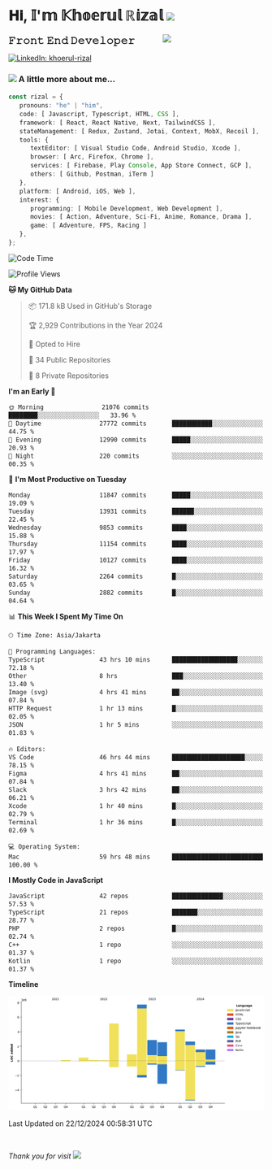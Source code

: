 <h1> 𝐇𝐢, 𝕀'𝕞 𝕂𝕙𝕠𝕖𝕣𝕦𝕝 ℝ𝕚𝕫𝕒𝕝 <img src="https://media.giphy.com/media/mGcNjsfWAjY5AEZNw6/giphy.gif" width="50"></h1>
<img align='right' src="https://media.giphy.com/media/v1.Y2lkPTc5MGI3NjExOWI2ajR2NGJubzBsZHFuaHMwajRrcDNsNXJwOG8yb3F0NjhkNXF4OSZlcD12MV9pbnRlcm5hbF9naWZfYnlfaWQmY3Q9cw/fkZukR450RQ1qnGaq9/giphy.gif" width="200">
<strong style="font-size:20px;">𝙵𝚛𝚘𝚗𝚝 𝙴𝚗𝚍 𝙳𝚎𝚟𝚎𝚕𝚘𝚙𝚎𝚛</strong>
</p></em>

[![LinkedIn: khoerul-rizal](https://img.shields.io/badge/khoerul--rizal-blue?style=flat-square&logo=Linkedin&logoColor=white&link=https://www.linkedin.com/in/khoerul-rizal/)](https://www.linkedin.com/in/khoerul-rizal/)

### <img src="https://media.giphy.com/media/VgCDAzcKvsR6OM0uWg/giphy.gif" width="50"> A little more about me...

```typescript
const rizal = {
   pronouns: "he" | "him",
   code: [ Javascript, Typescript, HTML, CSS ],
   framework: [ React, React Native, Next, TailwindCSS ],
   stateManagement: [ Redux, Zustand, Jotai, Context, MobX, Recoil ],
   tools: {
      textEditor: [ Visual Studio Code, Android Studio, Xcode ],
      browser: [ Arc, Firefox, Chrome ],
      services: [ Firebase, Play Console, App Store Connect, GCP ],
      others: [ Github, Postman, iTerm ]
   },
   platform: [ Android, iOS, Web ],
   interest: {
      programming: [ Mobile Development, Web Development ],
      movies: [ Action, Adventure, Sci-Fi, Anime, Romance, Drama ],
      game: [ Adventure, FPS, Racing ]
   },
};
```

<!--START_SECTION:waka-->
![Code Time](http://img.shields.io/badge/Code%20Time-1%2C894%20hrs%204%20mins-blue)

![Profile Views](http://img.shields.io/badge/Profile%20Views-0-blue)

**🐱 My GitHub Data** 

> 📦 171.8 kB Used in GitHub's Storage 
 > 
> 🏆 2,929 Contributions in the Year 2024
 > 
> 💼 Opted to Hire
 > 
> 📜 34 Public Repositories 
 > 
> 🔑 8 Private Repositories 
 > 
**I'm an Early 🐤** 

```text
🌞 Morning                21076 commits       ████████░░░░░░░░░░░░░░░░░   33.96 % 
🌆 Daytime                27772 commits       ███████████░░░░░░░░░░░░░░   44.75 % 
🌃 Evening                12990 commits       █████░░░░░░░░░░░░░░░░░░░░   20.93 % 
🌙 Night                  220 commits         ░░░░░░░░░░░░░░░░░░░░░░░░░   00.35 % 
```
📅 **I'm Most Productive on Tuesday** 

```text
Monday                   11847 commits       █████░░░░░░░░░░░░░░░░░░░░   19.09 % 
Tuesday                  13931 commits       ██████░░░░░░░░░░░░░░░░░░░   22.45 % 
Wednesday                9853 commits        ████░░░░░░░░░░░░░░░░░░░░░   15.88 % 
Thursday                 11154 commits       ████░░░░░░░░░░░░░░░░░░░░░   17.97 % 
Friday                   10127 commits       ████░░░░░░░░░░░░░░░░░░░░░   16.32 % 
Saturday                 2264 commits        █░░░░░░░░░░░░░░░░░░░░░░░░   03.65 % 
Sunday                   2882 commits        █░░░░░░░░░░░░░░░░░░░░░░░░   04.64 % 
```


📊 **This Week I Spent My Time On** 

```text
🕑︎ Time Zone: Asia/Jakarta

💬 Programming Languages: 
TypeScript               43 hrs 10 mins      ██████████████████░░░░░░░   72.18 % 
Other                    8 hrs               ███░░░░░░░░░░░░░░░░░░░░░░   13.40 % 
Image (svg)              4 hrs 41 mins       ██░░░░░░░░░░░░░░░░░░░░░░░   07.84 % 
HTTP Request             1 hr 13 mins        █░░░░░░░░░░░░░░░░░░░░░░░░   02.05 % 
JSON                     1 hr 5 mins         ░░░░░░░░░░░░░░░░░░░░░░░░░   01.83 % 

🔥 Editors: 
VS Code                  46 hrs 44 mins      ████████████████████░░░░░   78.15 % 
Figma                    4 hrs 41 mins       ██░░░░░░░░░░░░░░░░░░░░░░░   07.84 % 
Slack                    3 hrs 42 mins       ██░░░░░░░░░░░░░░░░░░░░░░░   06.21 % 
Xcode                    1 hr 40 mins        █░░░░░░░░░░░░░░░░░░░░░░░░   02.79 % 
Terminal                 1 hr 36 mins        █░░░░░░░░░░░░░░░░░░░░░░░░   02.69 % 

💻 Operating System: 
Mac                      59 hrs 48 mins      █████████████████████████   100.00 % 
```

**I Mostly Code in JavaScript** 

```text
JavaScript               42 repos            ██████████████░░░░░░░░░░░   57.53 % 
TypeScript               21 repos            ███████░░░░░░░░░░░░░░░░░░   28.77 % 
PHP                      2 repos             █░░░░░░░░░░░░░░░░░░░░░░░░   02.74 % 
C++                      1 repo              ░░░░░░░░░░░░░░░░░░░░░░░░░   01.37 % 
Kotlin                   1 repo              ░░░░░░░░░░░░░░░░░░░░░░░░░   01.37 % 
```



**Timeline**

![Lines of Code chart](https://raw.githubusercontent.com/khoerulrizal/khoerulrizal/main/assets/bar_graph.png)


 Last Updated on 22/12/2024 00:58:31 UTC
<!--END_SECTION:waka-->
</details>
<br/>

<em>Thank you for visit</em> <img src="https://media.giphy.com/media/v1.Y2lkPTc5MGI3NjExcHdvNm1qZWtjaGw0ZjdwM3Z3NnY2dHlueTVuODBta2FiY20wM2YybSZlcD12MV9pbnRlcm5hbF9naWZfYnlfaWQmY3Q9cw/tV25tpdKqdFa9x81k2/giphy.gif" width="40">
